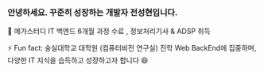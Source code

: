 ### 안녕하세요. 꾸준히 성장하는 개발자 전성현입니다.

<!--
**tjdgus1/tjdgus1** is a ✨ _special_ ✨ repository because its `README.md` (this file) appears on your GitHub profile.

Here are some ideas to get you started:

-->🌱 메가스터디 IT 백엔드 6개월 과정 수료 , 정보처리기사 & ADSP 취득

⚡ Fun fact: 숭실대학교 대학원 (컴퓨터비전 연구실) 진학
Web BackEnd에 집중하며, 다양한 IT 지식을 습득하고 성장하고자 합니다 😄

